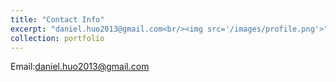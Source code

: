 ```yaml
---
title: "Contact Info"
excerpt: "daniel.huo2013@gmail.com<br/><img src='/images/profile.png'>"
collection: portfolio
---
```


Email:daniel.huo2013@gmail.com
